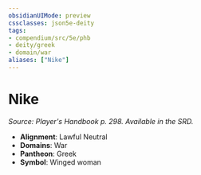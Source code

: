 ```yaml
---
obsidianUIMode: preview
cssclasses: json5e-deity
tags:
- compendium/src/5e/phb
- deity/greek
- domain/war
aliases: ["Nike"]
---
```

# Nike
*Source: Player's Handbook p. 298. Available in the SRD.* 

- **Alignment**: Lawful Neutral
- **Domains**: War
- **Pantheon**: Greek
- **Symbol**: Winged woman